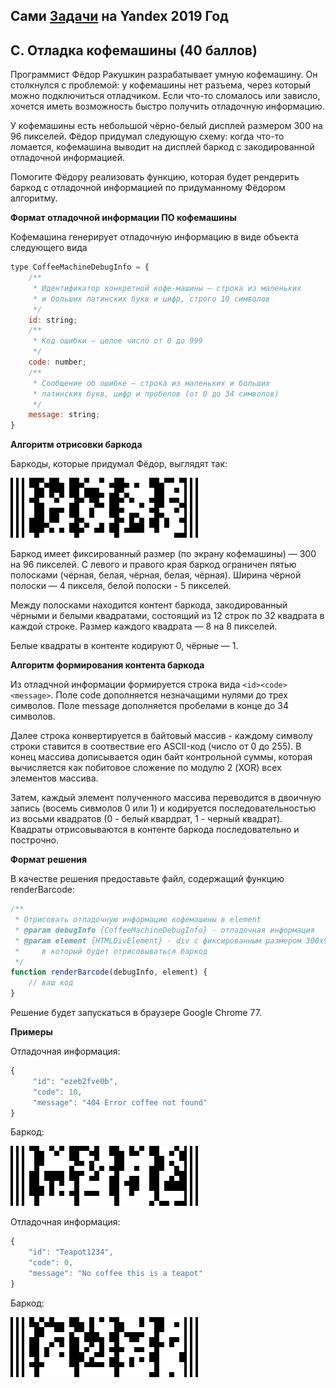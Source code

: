 ## Сами [Задачи](https://contest.yandex.ru/contest/14225/enter/) на Yandex 2019 Год

## C. Отладка кофемашины (40 баллов)

Программист Фёдор Ракушкин разрабатывает умную кофемашину. Он столкнулся с проблемой: у кофемашины нет разъема, через который можно подключиться отладчиком. Если что-то сломалось или зависло, хочется иметь возможность быстро получить отладочную информацию.

У кофемашины есть небольшой чёрно-белый дисплей размером 300 на 96 пикселей. Фёдор придумал следующую схему: когда что-то ломается, кофемашина выводит на дисплей баркод с закодированной отладочной информацией.

Помогите Фёдору реализовать функцию, которая будет рендерить баркод с отладочной информацией по придуманному Фёдором алгоритму.

**Формат отладочной информации ПО кофемашины**

Кофемашина генерирует отладочную информацию в виде объекта следующего вида

```javascript
type CoffeeMachineDebugInfo = {  
    /**  
     * Идентификатор конкретной кофе-машины — строка из маленьких  
     * и больших латинских букв и цифр, строго 10 символов  
     */  
    id: string;  
    /**  
     * Код ошибки — целое число от 0 до 999  
     */  
    code: number;  
    /**  
     * Сообщение об ошибке — строка из маленьких и больших  
     * латинских букв, цифр и пробелов (от 0 до 34 символов)  
     */  
    message: string;  
}
```

**Алгоритм отрисовки баркода**

Баркоды, которые придумал Фёдор, выглядят так: 

![](statement-image.png)

Баркод имеет фиксированный размер (по экрану кофемашины) — 300 на 96 пикселей. С левого и правого края баркод ограничен пятью полосками (чёрная, белая, чёрная, белая, чёрная). Ширина чёрной полоски — 4 пикселя, белой полоски - 5 пикселей.

Между полосками находится контент баркода, закодированный чёрными и белыми квадратами, состоящий из 12 строк по 32 квадрата в каждой строке. Размер каждого квадрата — 8 на 8 пикселей.

Белые квадраты в контенте кодируют 0, чёрные — 1.

**Алгоритм формирования контента баркода**

Из отладчной информации формируется строка вида `<id><code><message>`. Поле code дополняется незначащими нулями до трех символов. Поле message дополняется пробелами в конце до 34 символов.

Далее строка конвертируется в байтовый массив - каждому символу строки ставится в соотвествие его ASCII-код (число от 0 до 255). В конец массива дописывается один байт контрольной суммы, которая вычисляется как побитовое сложение по модулю 2 (XOR) всех элементов массива.

Затем, каждый элемент полученного массива переводится в двоичную запись (восемь сивмолов 0 или 1) и кодируется последовательностью из восьми квадратов (0 - белый квардрат, 1 - черный квадрат). Квадраты отрисовываются в контенте баркода последовательно и построчно.

**Формат решения**

В качестве решения предоставьте файл, содержащий функцию renderBarcode:

```javascript
/**  
 * Отрисовать отладочную информацию кофемашины в element  
 * @param debugInfo {CoffeeMachineDebugInfo} - отладочная информация  
 * @param element {HTMLDivElement} - div с фиксированным размером 300x96 пикселей,  
 *     в который будет отрисовываться баркод  
 */  
function renderBarcode(debugInfo, element) {  
    // ваш код  
}

```

Решение будет запускаться в браузере Google Chrome 77.

**Примеры**

Отладочная информация:

```javascript
{  
     "id": "ezeb2fve0b",  
     "code": 10,  
     "message": "404 Error coffee not found"  
}
```

Баркод:

![](statement-image(1).png)

Отладочная информация:

```javascript
{  
    "id": "Teapot1234",  
    "code": 0,  
    "message": "No coffee this is a teapot"  
}
```

Баркод: 

![](statement-image(2).png)